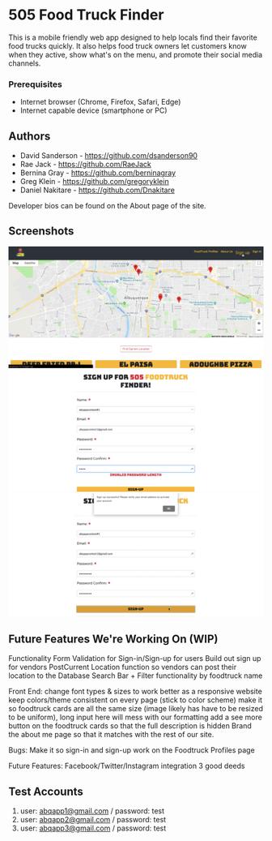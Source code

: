 # 505 Food Truck Finder 

This is a mobile friendly web app designed to help locals find their favorite food trucks quickly. It also helps food truck owners let customers know when they active, show what's on the menu, and promote their social media channels. 

### Prerequisites

- Internet browser (Chrome, Firefox, Safari, Edge) 
- Internet capable device (smartphone or PC)

## Authors 
- David Sanderson - https://github.com/dsanderson90
-  Rae Jack - https://github.com/RaeJack
- Bernina Gray - https://github.com/berninagray
- Greg Klein - https://github.com/gregoryklein
- Daniel Nakitare - https://github.com/Dnakitare

Developer bios can be found on the About page of the site.

## Screenshots

![screenshot 1](https://github.com/FoodTruckFinder/capstone/blob/master/2019-01-06%2023_25_35-Settings.png?raw=true)
![screenshot 2](https://github.com/FoodTruckFinder/capstone/blob/master/2019-01-06%2023_25_54-Settings.png?raw=true)
![screenshot 1](https://github.com/FoodTruckFinder/capstone/blob/master/2019-01-06%2023_26_40-Settings.png?raw=true)

## Future Features We're Working On (WIP)
Functionality
Form Validation for Sign-in/Sign-up for users 
Build out sign up for vendors
PostCurrent Location function so vendors can post their location to the Database
Search Bar + Filter functionality by foodtruck name

Front End:
change font types & sizes to work better as a responsive website
keep colors/theme consistent on every page (stick to color scheme)
make it so foodtruck cards are all the same size (image likely has have to be resized to be uniform), long input here will mess with our formatting
add a see more button on the foodtruck cards so that the full description is hidden
Brand the about me page so that it matches with the rest of our site.

Bugs:
Make it so sign-in and sign-up work on the Foodtruck Profiles page

Future Features:
Facebook/Twitter/Instagram integration 
3 good deeds

## Test Accounts

1) user: abqapp1@gmail.com  / password: test
2) user: abqapp2@gmail.com  / password: test
3) user: abqapp3@gmail.com  / password: test
